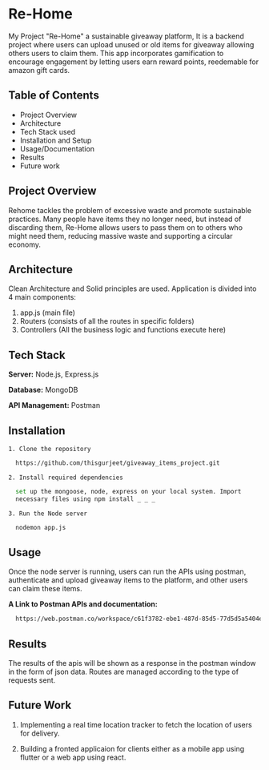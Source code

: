 
# Re-Home

My Project "Re-Home" a sustainable giveaway platform, It is a backend project where users can upload unused or old items for giveaway allowing others users to claim them. This app incorporates gamification to encourage engagement by letting users earn reward points, reedemable for amazon gift cards.


## Table of Contents

 - Project Overview
 - Architecture
 - Tech Stack used
 - Installation and Setup
 - Usage/Documentation
 - Results
 - Future work

## Project Overview

Rehome tackles the problem of excessive waste and promote sustainable practices. Many people have items they no longer need, but instead of discarding them, Re-Home allows users to pass them on to others who might need them, reducing massive waste and supporting a circular economy.

## Architecture

Clean Architecture and Solid principles are used. Application is divided into 4 main components:

1. app.js (main file)
2. Routers (consists of all the routes in specific folders)
3. Controllers (All the business logic and functions execute here)
## Tech Stack

**Server:** Node.js, Express.js

**Database:** MongoDB

**API Management:** Postman


## Installation

    1. Clone the repository

```bash
  https://github.com/thisgurjeet/giveaway_items_project.git
```
    2. Install required dependencies

```bash
  set up the mongoose, node, express on your local system. Import 
  necessary files using npm install _ _ _
```    
  
    3. Run the Node server

```bash
  nodemon app.js
```     
## Usage

Once the node server is running, users can run the APIs using postman, authenticate and upload giveaway items to the platform, and other users can claim these items.

**A Link to Postman APIs and documentation:**

```bash
  https://web.postman.co/workspace/c61f3782-ebe1-487d-85d5-77d5d5a5404e/documentation/25886687-9d7d86c7-8da9-4d1f-a6ec-0426315f0204
```


## Results

The results of the apis will be shown as a response in the postman window in the form of json data. Routes are managed according to the type of requests sent.
## Future Work

1. Implementing a real time location tracker to fetch the location of users for delivery.

2. Building a fronted applicaion for clients either as a mobile app using flutter or a web app using react.
